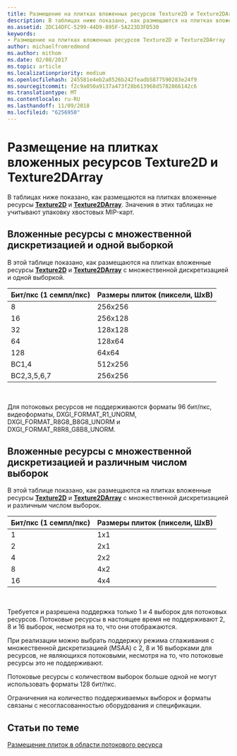 ```yaml
---
title: Размещение на плитках вложенных ресурсов Texture2D и Texture2DArray
description: В таблицах ниже показано, как размещаются на плитках вложенные ресурсы Texture2D и Texture2DArray.
ms.assetid: 2DC14DFC-5299-44D9-895F-5A223D3FD530
keywords:
- Размещение на плитках вложенных ресурсов Texture2D и Texture2DArray
author: michaelfromredmond
ms.author: mithom
ms.date: 02/08/2017
ms.topic: article
ms.localizationpriority: medium
ms.openlocfilehash: 245581e4eb2a8526b242feadb5877590283e24f9
ms.sourcegitcommit: f2c9a050a9137a473f28b613968d5782866142c6
ms.translationtype: MT
ms.contentlocale: ru-RU
ms.lasthandoff: 11/09/2018
ms.locfileid: "6256950"
---
```

# <a name="texture2d-and-texture2darray-subresource-tiling"></a>Размещение на плитках вложенных ресурсов Texture2D и Texture2DArray


В таблицах ниже показано, как размещаются на плитках вложенные ресурсы [**Texture2D**](https://msdn.microsoft.com/library/windows/desktop/ff471525) и [**Texture2DArray**](https://msdn.microsoft.com/library/windows/desktop/ff471526). Значения в этих таблицах не учитывают упаковку хвостовых MIP-карт.

## <a name="span-idsubresources-with-multisample-counts-of-1spanspan-idsubresources-with-multisample-counts-of-1spanspan-idsubresources-with-multisample-counts-of-1spansubresources-with-multisample-counts-of-1"></a><span id="Subresources-with-multisample-counts-of-1"></span><span id="subresources-with-multisample-counts-of-1"></span><span id="SUBRESOURCES-WITH-MULTISAMPLE-COUNTS-OF-1"></span>Вложенные ресурсы с множественной дискретизацией и одной выборкой


В этой таблице показано, как размещаются на плитках вложенные ресурсы [**Texture2D**](https://msdn.microsoft.com/library/windows/desktop/ff471525) и [**Texture2DArray**](https://msdn.microsoft.com/library/windows/desktop/ff471526) с множественной дискретизацией и одной выборкой.

| Бит/пкс (1 семпл/пкс) | Размеры плиток (пиксели, ШxВ) |
|-----------------------------|-------------------------------|
| 8                           | 256x256                       |
| 16                          | 256x128                       |
| 32                          | 128x128                       |
| 64                          | 128x64                        |
| 128                         | 64x64                         |
| BC1,4                       | 512x256                       |
| BC2,3,5,6,7                 | 256x256                       |

 

Для потоковых ресурсов не поддерживаются форматы 96 бит/пкс, видеоформаты, DXGI\_FORMAT\_R1\_UNORM, DXGI\_FORMAT\_R8G8\_B8G8\_UNORM и DXGI\_FORMAT\_R8R8\_G8B8\_UNORM.

## <a name="span-idsubresources-with-various-multisample-countsspanspan-idsubresources-with-various-multisample-countsspanspan-idsubresources-with-various-multisample-countsspansubresources-with-various-multisample-counts"></a><span id="Subresources-with-various-multisample-counts"></span><span id="subresources-with-various-multisample-counts"></span><span id="SUBRESOURCES-WITH-VARIOUS-MULTISAMPLE-COUNTS"></span>Вложенные ресурсы с множественной дискретизацией и различным числом выборок


В этой таблице показано, как размещаются на плитках вложенные ресурсы [**Texture2D**](https://msdn.microsoft.com/library/windows/desktop/ff471525) и [**Texture2DArray**](https://msdn.microsoft.com/library/windows/desktop/ff471526) с множественной дискретизацией и различным числом выборок.

| Бит/пкс (1 семпл/пкс) | Размеры плиток (пиксели, ШxВ) |
|-----------------------------|-------------------------------|
| 1                           | 1x1                           |
| 2                           | 2x1                           |
| 4                           | 2x2                           |
| 8                           | 4x2                           |
| 16                          | 4x4                           |

 

Требуется и разрешена поддержка только 1 и 4 выборок для потоковых ресурсов. Потоковые ресурсы в настоящее время не поддерживают 2, 8 и 16 выборок, несмотря на то, что они отображаются.

При реализации можно выбрать поддержку режима сглаживания с множественной дискретизацией (MSAA) с 2, 8 и 16 выборками для ресурсов, не являющихся потоковыми, несмотря на то, что потоковые ресурсы это не поддерживают.

Потоковые ресурсы с количеством выборок больше одной не могут использовать форматы 128 бит/пкс.

Ограничения на количество поддерживаемых выборок и форматы связаны с несогласованностью оборудования и спецификации.

## <a name="span-idrelated-topicsspanrelated-topics"></a><span id="related-topics"></span>Статьи по теме


[Размещение плиток в области потокового ресурса](how-a-streaming-resource-s-area-is-tiled.md)

 

 





